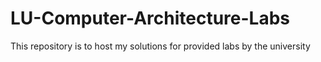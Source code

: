 # LU-Computer-Architecture-Labs
This repository is to host my solutions for provided labs by the university 
